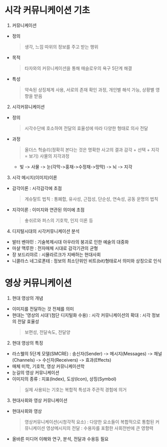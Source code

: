 # 시각 커뮤니케이션 기초

1. 커뮤니케이션

- 정의
  > 생각, 느낌 따위의 정보를 주고 받는 행위
- 목적
  > 타자와의 커뮤니케이션을 통해 매슬로우의 욕구 5단계 해결
- 특성
  > 약속된 상징체계 사용, 서로의 존재 확인 과정, 개인별 해석 가능, 상황별 영향을 받음

2. 시각커뮤니케이션

- 정의
  > 시각수단에 호소하여 전달의 효율성에 따라 다양한 형태로 의사 전달
- 과정
  > 올더스 헉슬리(정확히 본다는 것은 명확한 사고의 결과 감각 + 선택 + 지각 = 보기)
  > 사물의 지각과정
  - 빛 -> 사물 -> 눈(각막->홍채->수정채->망막) -> 뇌 -> 지각

3. 시각 메시지(이미지)이론

- 감각이론 : 시각감각에 초점
  > 게슈탈트 법칙 : 통폐합, 유사성, 근접성, 단순성, 연속성, 공동 운명의 법칙
- 지각이론 : 이미지와 연관된 의미에 초점
  > 솧쉬르와 퍼스의 기호학, 인지 이론 등

4. 디지털시대의 시각커뮤니케이션 분석

- 발터 벤야민 : 기술복제시대 아우라의 붕괴로 인한 예술의 대중화
- 마샬 맥루한 : 전자매체 시대로 감각기관의 균형
- 장 보드리야르 : 시뮬라르크가 지배하는 현대사회
- 니콜라스 네그로폰테 : 정보의 최소단위인 비트(bit)형태로서 의미와 상징으로 인식

# 영상 커뮤니케이션

1. 현대 영상의 개념

- 이미지를 전달하는 것 전체를 의미
- 현대는 '영상의 시대'(첨단 디지털화 수용)
  : 시각 커뮤니케이션의 확대
  : 시각 정보의 전달 효율성
  > 보편성, 전달속도, 전달양

2. 현대 영상의 특징

- 라스웰의 5단계 모델(SMCRE)
  : 송신자(Sender) -> 메시지(Messages) -> 채널(Channels) -> 수신자(Receivers) -> 효과(Effects)
- 매체 미학, 기호학, 영상 커뮤니케이션학
- 눈길의 영상 커뮤니케이션
- 이미지의 종류
  : 지표(Index), 도상(Icon), 상징(Symbol)
  > 실제 사용되는 기호는 복합적 특성과 주관적 경험에 의거

3. 현대사회와 영상 커뮤니케이션

- 현대사회와 영상
  > 영상커뮤니케이션(시청각적 요소) : 다양한 요소들이 복합적으로 통합된 커뮤니케이션
  > 영상메시지의 전달 : 수용자를 포함한 사회전반에 큰 영향력
- 올바른 미디어 이해와 연구, 분석, 전달과 수용등 필요
